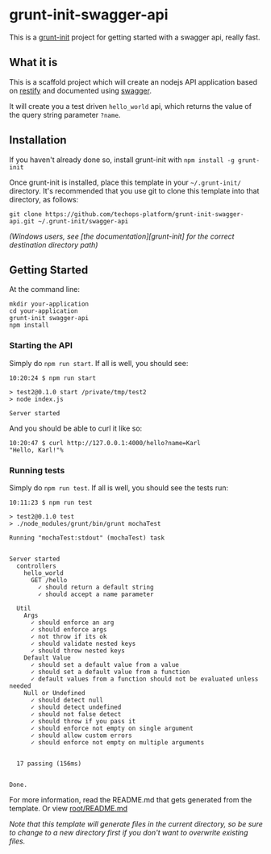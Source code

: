 # grunt-init-swagger-api
This is a [grunt-init](http://gruntjs.com/project-scaffolding) project for getting started with a swagger api, really fast.

## What it is
This is a scaffold project which will create an nodejs API application based on [restify](https://github.com/restify/node-restify) and documented using [swagger](https://swagger.io/).

It will create you a test driven `hello_world` api, which returns the value of the query string parameter `?name`.

## Installation
If you haven't already done so, install grunt-init with `npm install -g grunt-init`

Once grunt-init is installed, place this template in your `~/.grunt-init/` directory. It's recommended that you use git to clone this template into that directory, as follows:

```
git clone https://github.com/techops-platform/grunt-init-swagger-api.git ~/.grunt-init/swagger-api
```

_(Windows users, see [the documentation][grunt-init] for the correct destination directory path)_

## Getting Started

At the command line:
```
mkdir your-application
cd your-application
grunt-init swagger-api
npm install
```

### Starting the API
Simply do `npm run start`. If all is well, you should see:

```
10:20:24 $ npm run start

> test2@0.1.0 start /private/tmp/test2
> node index.js

Server started
```

And you should be able to curl it like so:

```
10:20:47 $ curl http://127.0.0.1:4000/hello?name=Karl
"Hello, Karl!"%
```

### Running tests
Simply do `npm run test`.  If all is well, you should see the tests run:

```
10:11:23 $ npm run test

> test2@0.1.0 test
> ./node_modules/grunt/bin/grunt mochaTest

Running "mochaTest:stdout" (mochaTest) task


Server started
  controllers
    hello_world
      GET /hello
        ✓ should return a default string
        ✓ should accept a name parameter

  Util
    Args
      ✓ should enforce an arg
      ✓ should enforce args
      ✓ not throw if its ok
      ✓ should validate nested keys
      ✓ should throw nested keys
    Default Value
      ✓ should set a default value from a value
      ✓ should set a default value from a function
      ✓ default values from a function should not be evaluated unless needed
    Null or Undefined
      ✓ should detect null
      ✓ should detect undefined
      ✓ should not false detect
      ✓ should throw if you pass it
      ✓ should enforce not empty on single argument
      ✓ should allow custom errors
      ✓ should enforce not empty on multiple arguments


  17 passing (156ms)


Done.
```

For more information, read the README.md that gets generated from the template.  Or view [root/README.md](root/README.md)

_Note that this template will generate files in the current directory, so be sure to change to a new directory first if you don't want to overwrite existing files._
